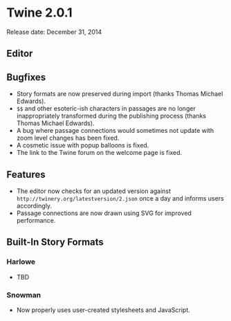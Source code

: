 # Twine 2.0.1

Release date: December 31, 2014

## Editor

## Bugfixes

- Story formats are now preserved during import (thanks Thomas Michael Edwards).
- `$$` and other esoteric-ish characters in passages are no longer inappropriately transformed during the publishing process (thanks Thomas Michael Edwards).
- A bug where passage connections would sometimes not update with zoom level changes has been fixed.
- A cosmetic issue with popup balloons is fixed.
- The link to the Twine forum on the welcome page is fixed.

## Features

- The editor now checks for an updated version against `http://twinery.org/latestversion/2.json` once a day and informs users accordingly.
- Passage connections are now drawn using SVG for improved performance.

## Built-In Story Formats

### Harlowe

- TBD

### Snowman

- Now properly uses user-created stylesheets and JavaScript.
